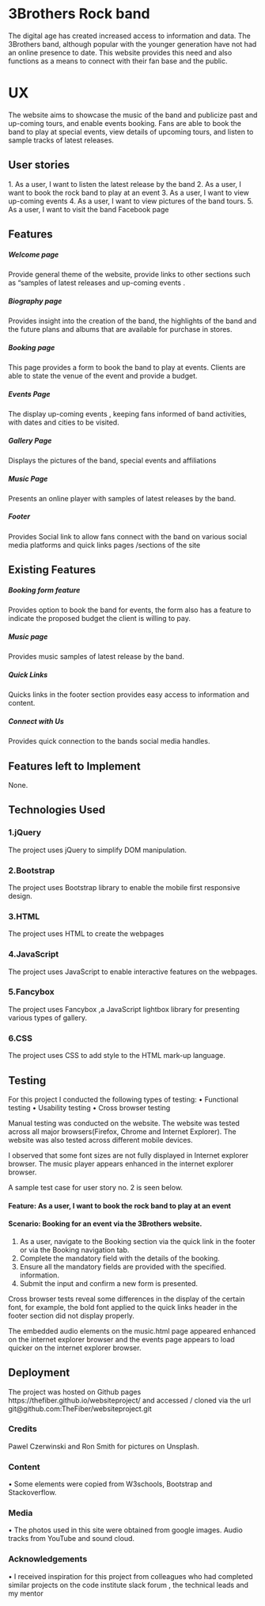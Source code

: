 <h1>3Brothers Rock band</h1>

The digital age has created increased access to information and data. The 3Brothers band, although popular with the younger generation have not had an online presence to date. This website provides this need and also functions as a means to connect with their fan base and the public.

<h1>UX</h1>

The website aims to showcase the music of the band and publicize past and up-coming tours, and enable events booking. Fans are able to book the band to play at special events, view details of upcoming tours, and listen to sample tracks of latest releases.

<h2>User stories</h2>
1.	As a user, I want to listen the latest release by the band
2.	As a user, I want to book the rock band to play at an event
3.	As a user, I want to view  up-coming events
4.	As a user, I want to view pictures of the band tours.
5.	As a user, I want to visit the band Facebook page

<h2>Features</h2>

<h5>Welcome page</h5> Provide general theme of the website, provide links to other sections such as “samples of latest releases and up-coming events .

<h5>Biography page</h5> Provides insight into the creation of the band, the highlights of the band and the future plans and albums that are available for purchase in stores.

<h5>Booking page</h5> This page provides  a form to book the band to play at events. Clients are able to state the venue of the event and provide a budget.

<h5>Events Page</h5>  The display up-coming events , keeping fans informed of band activities, with dates and cities to be visited.

<h5>Gallery Page</h5> Displays the pictures of the band, special events and affiliations

<h5>Music Page</h5> Presents an online player with samples of latest releases by the band.

<h5>Footer</h5> Provides Social link to allow fans connect with the band on various social media platforms and quick links pages /sections of the site

<h2>Existing Features</h2>

<h5>Booking form feature</h5> Provides option to book the band for events, the form also has a feature to indicate the proposed budget the client is willing to pay.
<h5>Music page</h5> Provides music samples of latest release by the band.
<h5>Quick Links</h5> Quicks links in the footer section provides easy access to information and content.
<h5>Connect with Us</h5> Provides quick connection to the bands social media handles.


<h2>Features left to Implement</h2>
None.

<h2>Technologies Used</h2>

<h3>1.jQuery</h3>
The project uses jQuery to simplify DOM manipulation.

<h3>2.Bootstrap</h3>
The project uses Bootstrap library to enable the mobile first responsive design.

<h3>3.HTML</h3>
The project uses HTML to create the webpages

<h3>4.JavaScript</h3>
The project uses JavaScript to enable interactive features on the webpages.

<h3>5.Fancybox</h3>
The project uses Fancybox ,a JavaScript lightbox library for presenting various types of gallery.

<h3>6.CSS</h3>
The project uses CSS to add style to the HTML mark-up language.

<h2>Testing</h2>
For this project I conducted the following types of testing:
•	Functional testing
•	Usability testing
•	Cross browser testing

Manual testing was conducted on the website. The website was tested across all major browsers(Firefox, Chrome and Internet Explorer). The website was also tested across different mobile devices.

I observed that some font sizes are not fully displayed in Internet explorer browser. The music player appears enhanced in the internet explorer browser.

A sample test case for user story no. 2 is seen below.

<h4>Feature: As a user, I want to book the rock band to play at an event</h4>

<h4>Scenario: Booking for an event via the 3Brothers website.</h4>

1.	As a user, navigate to the Booking section via the quick link in the footer or via the Booking navigation tab.
2.	Complete the mandatory field with the details of the booking.
3.	Ensure all the mandatory fields are provided with the specified. information.
4.	Submit the input and confirm a new form is presented.

Cross browser tests reveal some differences in the display of the certain font, for example, the bold font applied to the quick links header in the footer section did not display properly.

The embedded audio elements on the music.html page appeared enhanced on the internet explorer browser and the events page appears to load quicker on the internet explorer browser.


<h2>Deployment</h2>
The project was hosted on Github pages https://thefiber.github.io/websiteproject/  and accessed / cloned via the url  git@github.com:TheFiber/websiteproject.git

<h3>Credits</h3> Pawel Czerwinski and Ron Smith for pictures on Unsplash.

<h3>Content</h3>
•	Some elements were copied from W3schools, Bootstrap and Stackoverflow.

<h3>Media</h3>
•	The photos used in this site were obtained from google images. Audio tracks from YouTube and sound cloud.

<h3>Acknowledgements</h3>
•	I received inspiration for this project from colleagues who had completed similar projects on the code institute slack forum , the technical leads and my mentor
